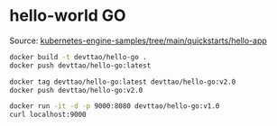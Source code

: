 # hello-world GO

Source: [kubernetes-engine-samples/tree/main/quickstarts/hello-app](https://github.com/GoogleCloudPlatform/kubernetes-engine-samples/tree/main/quickstarts/hello-app)

```bash
docker build -t devttao/hello-go .
docker push devttao/hello-go:latest

docker tag devttao/hello-go:latest devttao/hello-go:v2.0
docker push devttao/hello-go:v2.0

docker run -it -d -p 9000:8080 devttao/hello-go:v1.0
curl localhost:9000
```

